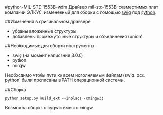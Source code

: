 #python-MIL-STD-1553B-wdm
Драйвер mil-std-1553B-совместимых плат компании ЭЛКУС, изменённый для сборки с помощью [swig](http://www.swig.org) под [python](http://www.python.org).

##Изменения в оригинальном драйвере
* убраны вложенные структуры
* добавлены промежуточные структуры и объединения (union)

##Необходимые для сборки инструменты
* swig (на момент написания 3.0.0)
* python
* mingw

Необходимо чтобы пути ко всем исполняемым файлам (swig, gcc, python) были прописаны в PATH операционной системы.

##Сборка
```
python setup.py build_ext --inplace -cmingw32
```
Возможна сборка с cygwin вместо mingw.
